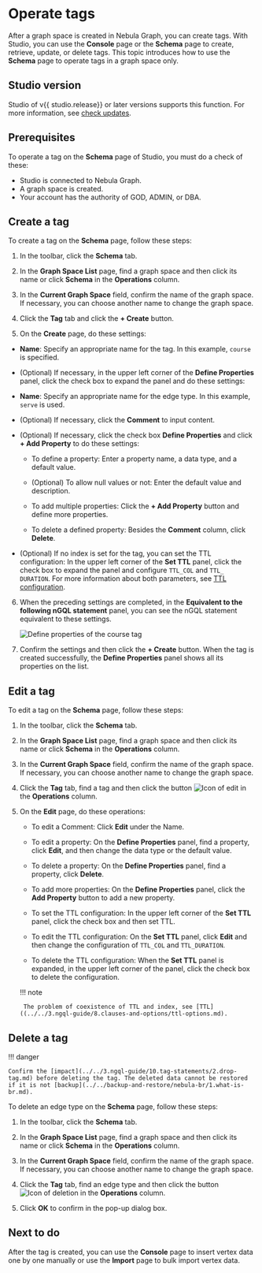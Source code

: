 # Operate tags

After a graph space is created in Nebula Graph, you can create tags. With Studio, you can use the **Console** page or the **Schema** page to create, retrieve, update, or delete tags. This topic introduces how to use the **Schema** page to operate tags in a graph space only.

## Studio version

Studio of v{{ studio.release}} or later versions supports this function. For more information, see [check updates](../about-studio/st-ug-check-updates.md).

## Prerequisites

To operate a tag on the **Schema** page of Studio, you must do a check of these:

- Studio is connected to Nebula Graph.
- A graph space is created.
- Your account has the authority of GOD, ADMIN, or DBA.

## Create a tag

To create a tag on the **Schema** page, follow these steps:

1. In the toolbar, click the **Schema** tab.

2. In the **Graph Space List** page, find a graph space and then click its name or click **Schema** in the **Operations** column.

3. In the **Current Graph Space** field, confirm the name of the graph space. If necessary, you can choose another name to change the graph space.

4. Click the **Tag** tab and click the **+ Create** button.

5. On the **Create** page, do these settings:

  - **Name**: Specify an appropriate name for the tag. In this example, `course` is specified.

  - (Optional) If necessary, in the upper left corner of the **Define Properties** panel, click the check box to expand the panel and do these settings:
  - **Name**: Specify an appropriate name for the edge type. In this example, `serve` is used.

  - (Optional) If necessary, click the **Comment** to input content.

  - (Optional) If necessary, click the check box **Define Properties** and click **+ Add Property** to do these settings:

    - To define a property: Enter a property name, a data type, and a default value.
    
    - (Optional) To allow null values or not: Enter the default value and description.

    - To add multiple properties: Click the **+ Add Property** button and define more properties.

    - To delete a defined property: Besides the **Comment** column, click **Delete**.

  - (Optional) If no index is set for the tag, you can set the TTL configuration: In the upper left corner of the **Set TTL** panel, click the check box to expand the panel and configure `TTL_COL` and `TTL_ DURATION`. For more information about both parameters, see [TTL configuration](../../3.ngql-guide/8.clauses-and-options/ttl-options.md "Click to go to Nebula Graph website").

6. When the preceding settings are completed, in the **Equivalent to the following nGQL statement** panel, you can see the nGQL statement equivalent to these settings.

   ![Define properties of the `course` tag](https://docs-cdn.nebula-graph.com.cn/nebula-studio-docs/st-ug-008-en.png)

7. Confirm the settings and then click the **+ Create** button. When the tag is created successfully, the **Define Properties** panel shows all its properties on the list.

## Edit a tag

To edit a tag on the **Schema** page, follow these steps:

1. In the toolbar, click the **Schema** tab.

2. In the **Graph Space List** page, find a graph space and then click its name or click **Schema** in the **Operations** column.

3. In the **Current Graph Space** field, confirm the name of the graph space. If necessary, you can choose another name to change the graph space.

4. Click the **Tag** tab, find a tag and then click the button ![Icon of edit](https://docs-cdn.nebula-graph.com.cn/figures/Setup.png) in the **Operations** column.

5. On the **Edit** page, do these operations:

   - To edit a Comment: Click **Edit** under the Name.
   - To edit a property: On the **Define Properties** panel, find a property, click **Edit**, and then change the data type or the default value.

   - To delete a property: On the **Define Properties** panel, find a property, click **Delete**.

   - To add more properties: On the **Define Properties** panel, click the **Add Property** button to add a new property.

   - To set the TTL configuration: In the upper left corner of the **Set TTL** panel, click the check box and then set TTL.

   - To edit the TTL configuration: On the **Set TTL** panel, click **Edit** and then change the configuration of `TTL_COL` and `TTL_DURATION`.

   - To delete the TTL configuration: When the **Set TTL** panel is expanded, in the upper left corner of the panel, click the check box to delete the configuration.

    !!! note

        The problem of coexistence of TTL and index, see [TTL]((../../3.ngql-guide/8.clauses-and-options/ttl-options.md).

## Delete a tag


!!! danger

    Confirm the [impact](../../3.ngql-guide/10.tag-statements/2.drop-tag.md) before deleting the tag. The deleted data cannot be restored if it is not [backup](../../backup-and-restore/nebula-br/1.what-is-br.md).

To delete an edge type on the **Schema** page, follow these steps:

1. In the toolbar, click the **Schema** tab.

2. In the **Graph Space List** page, find a graph space and then click its name or click **Schema** in the **Operations** column.

3. In the **Current Graph Space** field, confirm the name of the graph space. If necessary, you can choose another name to change the graph space.

4. Click the **Tag** tab, find an edge type and then click the button ![Icon of deletion](https://docs-cdn.nebula-graph.com.cn/figures/alert-delete.png) in the **Operations** column.

5. Click **OK** to confirm in the pop-up dialog box.

## Next to do

After the tag is created, you can use the **Console** page to insert vertex data one by one manually or use the **Import** page to bulk import vertex data.

